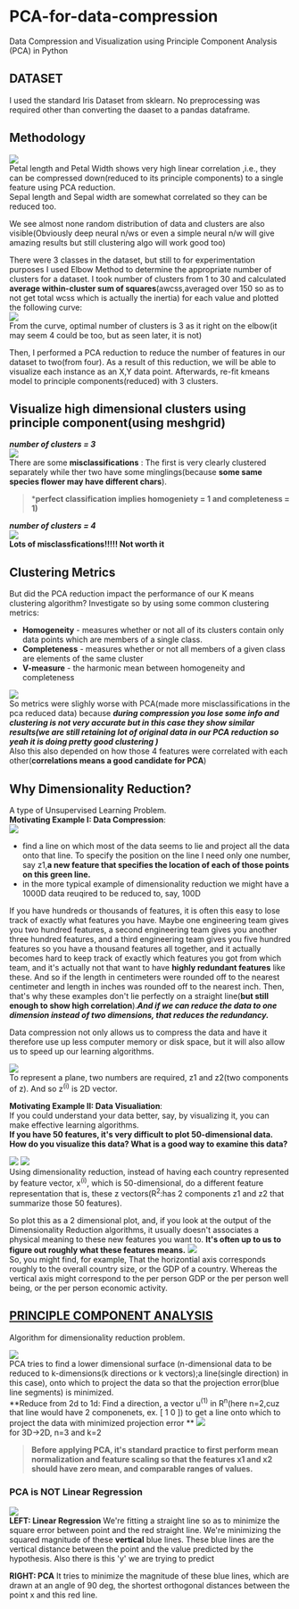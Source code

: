 # PCA-for-data-compression
Data Compression and Visualization using Principle Component Analysis (PCA) in Python

## DATASET
I used the standard Iris Dataset from sklearn. No preprocessing was required other than converting the daaset to a pandas dataframe.

## Methodology
![](images/1.png)<br/>
Petal length and Petal Width shows very high linear correlation ,i.e., they can be compressed down(reduced to its principle components) to a single feature using PCA reduction.<br/> Sepal length and Sepal width are somewhat correlated so they can be reduced too.

We see almost none random distribution of data and clusters are also visible(Obviously deep neural n/ws or even a simple neural n/w will give amazing results but still clustering algo will work good too)

There were 3 classes in the dataset, but still to for experimentation purposes I used Elbow Method to determine the appropriate number of clusters for a dataset. I took number of clusters from 1 to 30 and calculated **average within-cluster sum of squares**(awcss,averaged over 150 so as to not get total wcss which is actually the inertia) for each value and plotted the following curve:<br/>
![](images/2.png)<br/>
From the curve, optimal number of clusters is 3 as it right on the elbow(it may seem 4 could be too, but as seen later, it is not)

Then, I performed a PCA reduction to reduce the number of features in our dataset to two(from four). As a result of this reduction, we will be able to visualize each instance as an X,Y data point. Afterwards, re-fit kmeans model to principle components(reduced) with 3 clusters.

## Visualize high dimensional clusters using principle component(using meshgrid)
***number of clusters = 3***<br/>
![](images/3.png)<br/>
There are some **misclassifications** : The first is very clearly clustered separately while ther two have some minglings(because **some same species flower may have different chars**).<br/>

>***perfect classification implies homogeniety = 1 and completeness = 1)** 

***number of clusters = 4***<br/>
![](images/4.png)<br/>
**Lots of misclassfications!!!!! Not worth it**
## Clustering Metrics
But did the PCA reduction impact the performance of our K means clustering algorithm? Investigate so by using some common clustering metrics:
- **Homogeneity** - measures whether or not all of its clusters contain only data points which are members of a single class.
- **Completeness** - measures whether or not all members of a given class are elements of the same cluster
- **V-measure** - the harmonic mean between homogeneity and completeness

![](images/5.png)<br/>
So metrics were slighly worse with PCA(made more misclassifications in the pca reduced data) because ***during compression you lose some info and clustering is not very accurate but in this case they show similar results(we are still retaining lot of original data in our PCA reduction so yeah it is doing pretty good clustering )***<br/>
Also this also depended on how those 4 features were correlated with each other(**correlations means a good candidate for PCA**)

## Why Dimensionality Reduction? 
A type of Unsupervised Learning Problem.<br/>
**Motivating Example I: Data Compression**:<br/>
![](images/6.png)<br/>
- find a line on which most of the data seems to lie and project all the data onto that line. To specify the position on the line I need only one number, say z1,**a new feature that specifies the location of each of those points on this green line.**
- in the more typical example of dimensionality reduction we might have a  1000D data reuqired to be  reduced to, say, 100D

If you have hundreds or thousands of features, it is often this easy to lose track of exactly what features you have. Maybe one engineering team gives you two hundred features, a second engineering team gives you another three hundred features, and a third engineering team gives you five hundred features so you have a thousand features all together, and it actually becomes hard to keep track of exactly which features you got from which team, and it's actually not that want to have **highly redundant features** like these. And so if the length in centimeters were rounded off to the nearest centimeter and length in inches was rounded off to the nearest inch. Then, that's why these examples don't lie perfectly on a straight line(**but still enough to show high correlation**).***And if we can reduce the data to one dimension instead of two dimensions, that reduces the redundancy.***

Data compression not only allows us to compress the data and have it therefore use up less computer memory or disk space, but it will also allow us to speed up our learning algorithms.

![](images/7.png)<br/>
To represent a plane, two numbers are required, z1 and z2(two components of z). And so z<sup>(i)</sup> is 2D vector.

**Motivating Example II: Data Visualiation**:<br/>
If you could understand your data better, say, by visualizing it, you can make effective learning algorithms.<br/>
**If you have 50 features, it's very difficult to plot 50-dimensional data. How do you visualize this data? What is a good way to examine this data?** 

![](images/8.png) ![](images/9.png)<br/>
Using dimensionality reduction, instead of having each country represented by feature vector, x<sup>(i)</sup>, which is 50-dimensional, do a different feature representation that is, these z vectors(R<sup>2</sup>:has 2 components z1 and z2 that summarize those 50 features).

So plot this as a 2 dimensional plot, and, if you look at the output of the Dimensionality Reduction algorithms, it usually doesn't associates a physical meaning to these new features you want to. **It's often up to us to figure out roughly what these features means.**
![](images/10.png)<br/>
So, you might find, for example, That the horizontial axis corresponds roughly to the overall country size, or the GDP of a country. Whereas the vertical axis might correspond to the per person GDP or the per person well being, or the per person economic activity.

## [PRINCIPLE COMPONENT ANALYSIS](https://towardsdatascience.com/a-one-stop-shop-for-principal-component-analysis-5582fb7e0a9c)
Algorithm for dimensionality reduction problem.

![](images/11.png)<br/>
PCA tries to find a lower dimensional surface (n-dimensional data to be reduced to k-dimensions(k directions or k vectors);a line(single direction) in this case), onto which to project the data so that the projection error(blue line segments) is minimized.<br/>
**Reduce from 2d to 1d: Find a direction, a vector u<sup>(1)</sup> in R<sup>n</sup>(here n=2,cuz that line would have 2 componenets, ex. [ 1  0 ]) to get a line onto which to project the data with minimized projection error ** 
![](images/13.png)<br/>
for 3D->2D, n=3 and k=2
>**Before applying PCA, it's standard practice to first perform mean normalization and feature scaling so that the features x1 and x2 should have zero mean, and comparable ranges of values.** 

### PCA is NOT Linear Regression
![](images/12.png)<br/>
**LEFT: Linear Regression** We're fitting a straight line so as to minimize the square error between point and the red straight line. We're minimizing the squared magnitude of these **vertical** blue lines. These blue lines are the vertical distance between the point and the value predicted by the hypothesis. Also there is this 'y' we are trying to predict

**RIGHT: PCA** It tries to minimize the magnitude of these blue lines, which are drawn at an angle of 90 deg, the shortest orthogonal distances between the point x and this red line.





